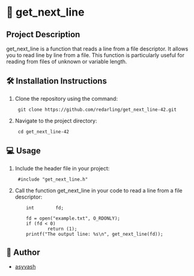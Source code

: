 # 📄 get_next_line

## Project Description

get_next_line is a function that reads a line from a file descriptor. It allows you to read line by line from a file. This function is particularly useful for reading from files of unknown or variable length.

## 🛠️ Installation Instructions

1. Clone the repository using the command:

        git clone https://github.com/redarling/get_next_line-42.git

2. Navigate to the project directory:

        cd get_next_line-42

## 💻 Usage

1. Include the header file in your project:

        #include "get_next_line.h"

2. Call the function get_next_line in your code to read a line from a file descriptor:

           int        fd;

           fd = open("example.txt", O_RDONLY);
           if (fd < 0)
                   return (1);
           printf("The output line: %s\n", get_next_line(fd));

## 📝 Author
- [asyvash](https://github.com/redarling)
